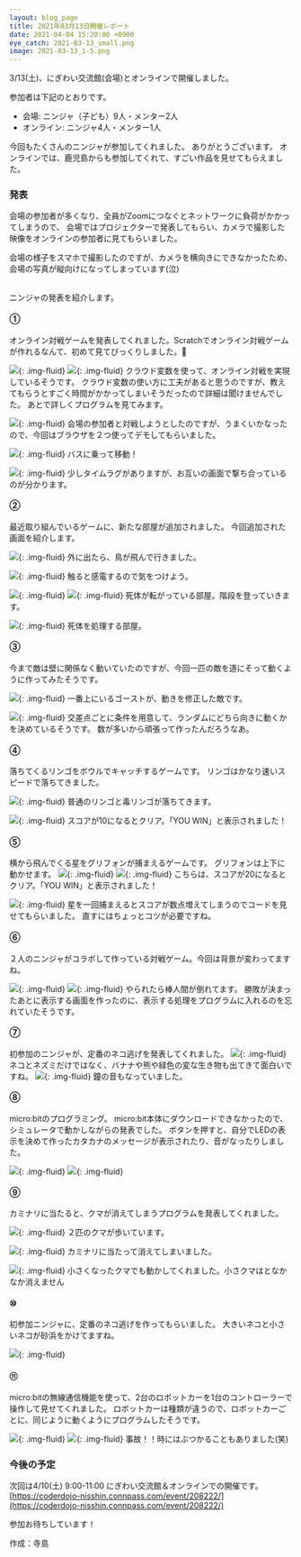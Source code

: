 ```yaml
---
layout: blog_page
title: 2021年03月13日開催レポート
date: 2021-04-04 15:20:00 +0900
eye_catch: 2021-03-13_small.png
image: 2021-03-13_1-5.png
---
```


3/13(土)、にぎわい交流館(会場)とオンラインで開催しました。<br />

参加者は下記のとおりです。
* 会場: ニンジャ（子ども）9人・メンター2人
* オンライン: ニンジャ4人・メンター1人

今回もたくさんのニンジャが参加してくれました。
ありがとうございます。
オンラインでは、鹿児島からも参加してくれて、すごい作品を見せてもらえました。

### 発表

会場の参加者が多くなり、全員がZoomにつなぐとネットワークに負荷がかかってしまうので、
会場ではプロジェクターで発表してもらい、カメラで撮影した映像をオンラインの参加者に見てもらいました。

会場の様子をスマホで撮影したのですが、カメラを横向きにできなかったため、会場の写真が縦向けになってしまっています(泣)

<br />
ニンジャの発表を紹介します。

#### &#9312;

オンライン対戦ゲームを発表してくれました。Scratchでオンライン対戦ゲームが作れるなんて、初めて見てびっくりしました。

![](/assets/img/2021-03-13_1-1.png){: .img-fluid}
![](/assets/img/2021-03-13_1-2.png){: .img-fluid}
クラウド変数を使って、オンライン対戦を実現しているそうです。
クラウド変数の使い方に工夫があると思うのですが、教えてもらうとすごく時間がかかってしまいそうだったので詳細は聞けませんでした。
あとで詳しくプログラムを見てみます。

![](/assets/img/2021-03-13_1-3.png){: .img-fluid}
会場の参加者と対戦しようとしたのですが、うまくいかなったので、今回はブラウザを２つ使ってデモしてもらいました。

![](/assets/img/2021-03-13_1-4.png){: .img-fluid}
バスに乗って移動！

![](/assets/img/2021-03-13_1-5.png){: .img-fluid}
少しタイムラグがありますが、お互いの画面で撃ち合っているのが分かります。


#### &#9313;

最近取り組んでいるゲームに、新たな部屋が追加されました。
今回追加された画面を紹介します。

![](/assets/img/2021-03-13_2-1.png){: .img-fluid}
外に出たら、鳥が飛んで行きました。

![](/assets/img/2021-03-13_2-2.png){: .img-fluid}
触ると感電するので気をつけよう。

![](/assets/img/2021-03-13_2-3.png){: .img-fluid}
![](/assets/img/2021-03-13_2-4.png){: .img-fluid}
死体が転がっている部屋。階段を登っていきます。

![](/assets/img/2021-03-13_2-5.png){: .img-fluid}
死体を処理する部屋。

#### &#9314;

今まで敵は壁に関係なく動いていたのですが、今回一匹の敵を道にそって動くように作ってみたそうです。

![](/assets/img/2021-03-13_3-1.png){: .img-fluid}
一番上にいるゴーストが、動きを修正した敵です。

![](/assets/img/2021-03-13_3-2.png){: .img-fluid}
交差点ごとに条件を用意して、ランダムにどちら向きに動くかを決めているそうです。
数が多いから頑張って作ったんだろうなあ。

#### &#9315;

落ちてくるリンゴをボウルでキャッチするゲームです。
リンゴはかなり速いスピードで落ちてきました。

![](/assets/img/2021-03-13_4-1.png){: .img-fluid}
普通のリンゴと毒リンゴが落ちてきます。

![](/assets/img/2021-03-13_4-2.png){: .img-fluid}
スコアが10になるとクリア。「YOU WIN」と表示されました！

#### &#9316;

横から飛んでくる星をグリフォンが捕まえるゲームです。
グリフォンは上下に動かせます。
![](/assets/img/2021-03-13_5-1.png){: .img-fluid}
![](/assets/img/2021-03-13_5-2.png){: .img-fluid}
こちらは、スコアが20になるとクリア。「YOU WIN」と表示されました！

![](/assets/img/2021-03-13_5-3.png){: .img-fluid}
星を一回捕まえるとスコアが数点増えてしまうのでコードを見せてもらいました。
直すにはちょっとコツが必要ですね。

#### &#9317;

２人のニンジャがコラボして作っている対戦ゲーム。今回は背景が変わってますね。

![](/assets/img/2021-03-13_6-1.png){: .img-fluid}
![](/assets/img/2021-03-13_6-2.png){: .img-fluid}
やられたら棒人間が倒れてます。
勝敗が決まったあとに表示する画面を作ったのに、表示する処理をプログラムに入れるのを忘れていたそうです。


#### &#9318;

初参加のニンジャが、定番のネコ逃げを発表してくれました。
![](/assets/img/2021-03-13_7-1.png){: .img-fluid}
ネコとネズミだけではなく、バナナや熊や緑色の変な生き物も出てきて面白いですね。
![](/assets/img/2021-03-13_7-2.png){: .img-fluid}
鐘の音もなっていました。

#### &#9319;

micro:bitのプログラミング。
micro:bit本体にダウンロードできなかったので、シミュレータで動かしながらの発表でした。
ボタンを押すと、自分でLEDの表示を決めて作ったカタカナのメッセージが表示されたり、音がなったりしました。

![](/assets/img/2021-03-13_8-1.png){: .img-fluid}
![](/assets/img/2021-03-13_8-2.png){: .img-fluid}

#### &#9320;

カミナリに当たると、クマが消えてしまうプログラムを発表してくれました。

![](/assets/img/2021-03-13_9-1.png){: .img-fluid}
２匹のクマが歩いています。

![](/assets/img/2021-03-13_9-2.png){: .img-fluid}
カミナリに当たって消えてしまいました。

![](/assets/img/2021-03-13_9-3.png){: .img-fluid}
小さくなったクマでも動かしてくれました。小さクマはとなかなか消えません


#### &#9321;

初参加ニンジャに、定番のネコ逃げを作ってもらいました。
大きいネコと小さいネコが砂浜をかけてますね。

![](/assets/img/2021-03-13_10-1.png){: .img-fluid}

#### &#9322;

micro:bitの無線通信機能を使って、2台のロボットカーを1台のコントローラーで操作して見せてくれました。
ロボットカーは種類が違うので、ロボットカーごとに、同じように動くようにプログラムしたそうです。

![](/assets/img/2021-03-13_11-1.png){: .img-fluid}
![](/assets/img/2021-03-13_11-2.png){: .img-fluid}
事故！！時にはぶつかることもありました(笑)

### 今後の予定
次回は4/10(土) 9:00-11:00 にぎわい交流館＆オンラインでの開催です。<br/>
[https://coderdojo-nisshin.connpass.com/event/208222/](https://coderdojo-nisshin.connpass.com/event/208222/)

参加お待ちしています！

作成：寺島
